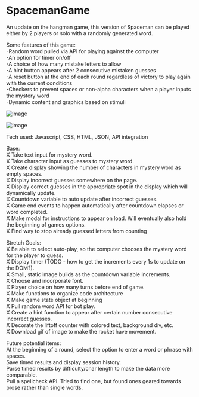 # SpacemanGame

An update on the hangman game, this version of Spaceman can be played either by 2 players or solo with a randomly generated word.

Some features of this game:  
-Random word pulled via API for playing against the computer  
-An option for timer on/off  
-A choice of how many mistake letters to allow  
-A hint button appears after 2 consecutive mistaken guesses  
-A reset button at the end of each round regardless of victory to play again with the current conditions  
-Checkers to prevent spaces or non-alpha characters when a player inputs the mystery word  
-Dynamic content and graphics based on stimuli  

![image](https://github.com/codysharma/SpacemanGame/assets/123990673/6541e848-dcc6-4d52-83e9-0645a4027c67)

![image](https://github.com/codysharma/SpacemanGame/assets/123990673/ce4f4fd4-535b-4adc-850d-675f6346a218)

Tech used: Javascript, CSS, HTML, JSON, API integration

Base:  
X Take text input for mystery word.  
X Take character input as guesses to mystery word.    
X Create display showing the number of characters in mystery word as empty spaces.  
X Display incorrect guesses somewhere on the page.  
X Display correct guesses in the appropriate spot in the display which will dynamically update.  
X Countdown variable to auto update after incorrect guesses.  
X Game end events to happen automatically after countdown elapses or word completed.  
X Make modal for instructions to appear on load. Will eventually also hold the beginning of games options.  
X Find way to stop already guessed letters from counting  

Stretch Goals:  
X Be able to select auto-play, so the computer chooses the mystery word for the player to guess.  
X Display timer (TODO - how to get the increments every 1s to update on the DOM?).  
X Small, static image builds as the countdown variable increments.  
X Choose and incorporate font.  
X Player choice on how many turns before end of game.  
X Make functions to organize code architecture  
X Make game state object at beginning  
X Pull random word API for bot play.  
X Create a hint function to appear after certain number consecutive incorrect guesses.  
X Decorate the liftoff counter with colored text, background div, etc.  
X Download gif of image to make the rocket have movement.  

Future potential items:  
At the beginning of a round, select the option to enter a word or phrase with spaces.   
Save timed results and display session history.  
Parse timed results by difficulty/char length to make the data more comparable.  
Pull a spellcheck API. Tried to find one, but found ones geared towards prose rather than single words.  
